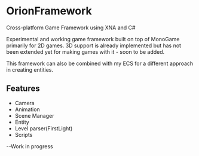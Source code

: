# OrionFramework
Cross-platform Game Framework using XNA and C#

Experimental and working game framework built on top of MonoGame primarily for 2D games.
3D support is already implemented but has not been extended yet for making games with it - soon to be added.

This framework can also be combined with my ECS for a different approach in creating entities.

## Features ##
* Camera
* Animation
* Scene Manager
* Entity
* Level parser(FirstLight)
* Scripts

--Work in progress
